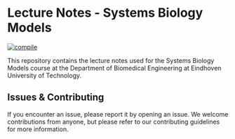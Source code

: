 # Lecture Notes - Systems Biology Models
[![compile](https://github.com/8BM050/lecture-notes/actions/workflows/typst.yml/badge.svg?branch=main)](https://github.com/8BM050/lecture-notes/actions/workflows/typst.yml)

This repository contains the lecture notes used for the Systems Biology Models course at the Department of Biomedical Engineering at Eindhoven University of Technology. 

## Issues & Contributing
If you encounter an issue, please report it by opening an issue. We welcome contributions from anyone, but please refer to our contributing guidelines for more information. 

